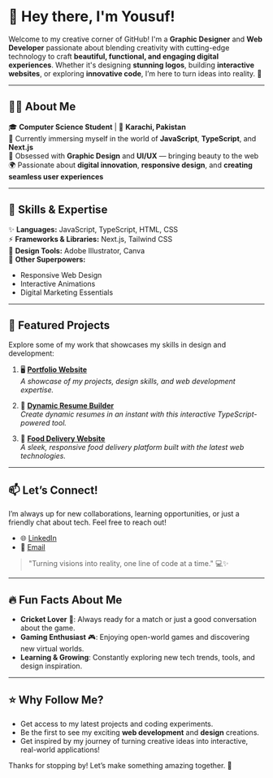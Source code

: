 # 👋 **Hey there, I'm Yousuf!**

Welcome to my creative corner of GitHub! I'm a **Graphic Designer** and **Web Developer** passionate about blending creativity with cutting-edge technology to craft **beautiful, functional, and engaging digital experiences**. Whether it's designing **stunning logos**, building **interactive websites**, or exploring **innovative code**, I’m here to turn ideas into reality. 🚀

---

## 👨‍💻 **About Me**

🎓 **Computer Science Student** | 📍 **Karachi, Pakistan**  
🌱 Currently immersing myself in the world of **JavaScript**, **TypeScript**, and **Next.js**  
🎨 Obsessed with **Graphic Design** and **UI/UX** — bringing beauty to the web  
🌍 Passionate about **digital innovation**, **responsive design**, and **creating seamless user experiences**

---

## 💼 **Skills & Expertise**

✨ **Languages:** JavaScript, TypeScript, HTML, CSS  
⚡ **Frameworks & Libraries:** Next.js, Tailwind CSS  
🎨 **Design Tools:** Adobe Illustrator, Canva  
🚀 **Other Superpowers:**  
- Responsive Web Design  
- Interactive Animations  
- Digital Marketing Essentials

---

## 🌟 **Featured Projects**

Explore some of my work that showcases my skills in design and development:

1. 🖥️ **[Portfolio Website](https://portfolio-five-phi-74.vercel.app/)**  
   *A showcase of my projects, design skills, and web development expertise.*

2. 📝 **[Dynamic Resume Builder](https://downloadable-resume-neon.vercel.app/)**  
   *Create dynamic resumes in an instant with this interactive TypeScript-powered tool.*

3. 🍲 **[Food Delivery Website](https://class-assignment-3-two.vercel.app/)**  
   *A sleek, responsive food delivery platform built with the latest web technologies.*

---

## 📫 **Let’s Connect!**

I’m always up for new collaborations, learning opportunities, or just a friendly chat about tech. Feel free to reach out!  

- 🌐 [LinkedIn](https://www.linkedin.com/in/yousuf-shaikh-691b7b2a3/)  
- 📧 [Email](mailto:yousufshaikh381@gmail.com)

> "Turning visions into reality, one line of code at a time." 💻✨

---

## 🔥 **Fun Facts About Me**

- **Cricket Lover** 🏏: Always ready for a match or just a good conversation about the game.  
- **Gaming Enthusiast** 🎮: Enjoying open-world games and discovering new virtual worlds.  
- **Learning & Growing**: Constantly exploring new tech trends, tools, and design inspiration.  

---

## ⭐ **Why Follow Me?**

- Get access to my latest projects and coding experiments.  
- Be the first to see my exciting **web development** and **design** creations.  
- Get inspired by my journey of turning creative ideas into interactive, real-world applications!

Thanks for stopping by! Let’s make something amazing together. 🚀
